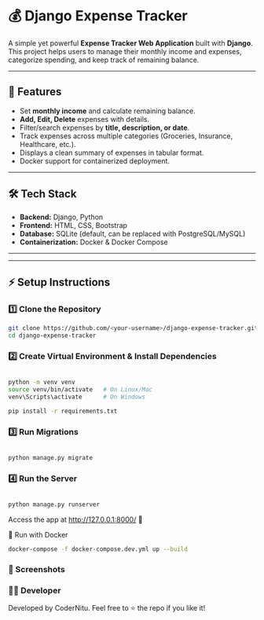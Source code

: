 # 💰 Django Expense Tracker

A simple yet powerful **Expense Tracker Web Application** built with **Django**.  
This project helps users to manage their monthly income and expenses, categorize spending, and keep track of remaining balance.

---

## 🚀 Features
- Set **monthly income** and calculate remaining balance.
- **Add, Edit, Delete** expenses with details.
- Filter/search expenses by **title, description, or date**.
- Track expenses across multiple categories (Groceries, Insurance, Healthcare, etc.).
- Displays a clean summary of expenses in tabular format.
- Docker support for containerized deployment.

---

## 🛠️ Tech Stack
- **Backend:** Django, Python  
- **Frontend:** HTML, CSS, Bootstrap  
- **Database:** SQLite (default, can be replaced with PostgreSQL/MySQL)  
- **Containerization:** Docker & Docker Compose  

---

---

## ⚡ Setup Instructions

### 1️⃣ Clone the Repository
```bash
git clone https://github.com/<your-username>/django-expense-tracker.git
cd django-expense-tracker

```
### 2️⃣ Create Virtual Environment & Install Dependencies

```bash

python -m venv venv
source venv/bin/activate   # On Linux/Mac
venv\Scripts\activate      # On Windows

pip install -r requirements.txt

```

### 3️⃣ Run Migrations

```bash

python manage.py migrate

```

### 4️⃣ Run the Server

```bash

python manage.py runserver

```
Access the app at http://127.0.0.1:8000/
 🎉

🐳 Run with Docker

```bash
docker-compose -f docker-compose.dev.yml up --build

```

### 📸 Screenshots


### 👨‍💻 Developer

Developed by CoderNitu.
Feel free to ⭐ the repo if you like it!


